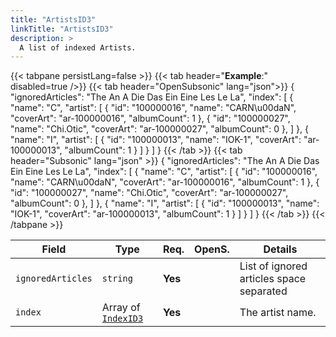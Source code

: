 ```yaml
---
title: "ArtistsID3"
linkTitle: "ArtistsID3"
description: >
  A list of indexed Artists.
---
```


{{< tabpane persistLang=false >}}
{{< tab header="**Example**:" disabled=true />}}
{{< tab header="OpenSubsonic" lang="json">}} {
  "ignoredArticles": "The An A Die Das Ein Eine Les Le La",
  "index": [
      {
          "name": "C",
          "artist": [
              {
                  "id": "100000016",
                  "name": "CARN\u00daN",
                  "coverArt": "ar-100000016",
                  "albumCount": 1
              },
              {
                  "id": "100000027",
                  "name": "Chi.Otic",
                  "coverArt": "ar-100000027",
                  "albumCount": 0
              },
          ]
      },
      {
          "name": "I",
          "artist": [
              {
                  "id": "100000013",
                  "name": "IOK-1",
                  "coverArt": "ar-100000013",
                  "albumCount": 1
              }
          ]
      }
  ]
}
{{< /tab >}}
{{< tab header="Subsonic" lang="json" >}} {
  "ignoredArticles": "The An A Die Das Ein Eine Les Le La",
  "index": [
      {
          "name": "C",
          "artist": [
              {
                  "id": "100000016",
                  "name": "CARN\u00daN",
                  "coverArt": "ar-100000016",
                  "albumCount": 1
              },
              {
                  "id": "100000027",
                  "name": "Chi.Otic",
                  "coverArt": "ar-100000027",
                  "albumCount": 0
              },
          ]
      },
      {
          "name": "I",
          "artist": [
              {
                  "id": "100000013",
                  "name": "IOK-1",
                  "coverArt": "ar-100000013",
                  "albumCount": 1
              }
          ]
      }
  ]
}
{{< /tab >}}
{{< /tabpane >}}

| Field |  Type | Req. | OpenS. | Details |
| --- | --- | --- | --- | --- |
| `ignoredArticles` | `string` | **Yes** |     | List of ignored articles space separated |
| `index` | Array of [`IndexID3`](../indexid3) | **Yes** |     | The artist name. |

